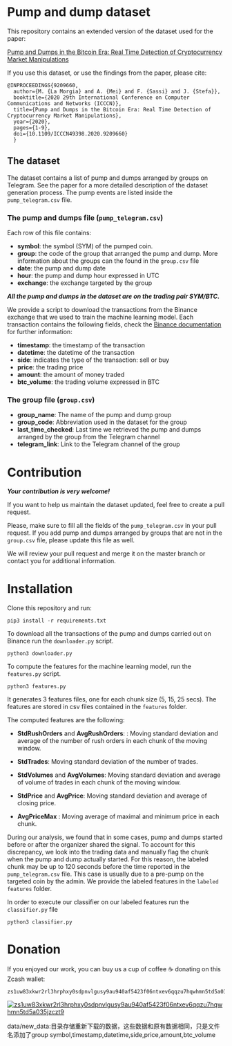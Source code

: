 # Pump and dump dataset
This repository contains an extended version of the dataset used for the paper:

[Pump and Dumps in the Bitcoin Era: Real Time Detection of Cryptocurrency Market Manipulations](https://ieeexplore.ieee.org/document/9209660)

If you use this dataset, or use the findings from the paper, please cite:

```
@INPROCEEDINGS{9209660,
  author={M. {La Morgia} and A. {Mei} and F. {Sassi} and J. {Stefa}},
  booktitle={2020 29th International Conference on Computer Communications and Networks (ICCCN)}, 
  title={Pump and Dumps in the Bitcoin Era: Real Time Detection of Cryptocurrency Market Manipulations}, 
  year={2020},
  pages={1-9},
  doi={10.1109/ICCCN49398.2020.9209660}
  }
```


## The dataset

The dataset contains a list of pump and dumps arranged by groups on Telegram. See the paper for a more detailed description of the dataset generation process.
The pump events are listed inside the ```pump_telegram.csv``` file.


### The pump and dumps file (```pump_telegram.csv```)

Each row of this file contains:
* **symbol**: the symbol (SYM) of the pumped coin. 
* **group**: the code of the group that arranged the pump and dump. More information about the groups can the found in the ```group.csv``` file
* **date**: the pump and dump date
* **hour**: the pump and dump hour expressed in UTC
* **exchange**: the exchange targeted by the group

***All the pump and dumps in the dataset are on the trading pair SYM/BTC.***


We provide a script to download the transactions from the Binance exchange that we used to train the machine learning model.
Each transaction contains the following fields, check the [Binance documentation](https://binance-docs.github.io/apidocs/spot/en/#old-trade-lookup) for further information:
* **timestamp**: the timestamp of the transaction
* **datetime**: the datetime of the transaction
* **side**: indicates the type of the transaction: sell or buy
* **price**: the trading price 
* **amount**: the amount of money traded
* **btc_volume**: the trading volume expressed in BTC

### The group file (```group.csv```)

* **group_name**: The name of the pump and dump group
* **group_code**: Abbreviation used in the dataset for the group
* **last_time_checked**: Last time we retrieved the pump and dumps arranged by the group from the Telegram channel
* **telegram_link**: Link to the Telegram channel of the group

# Contribution

***Your contribution is very welcome!***

If you want to help us maintain the dataset updated, feel free to create a pull request.

Please, make sure to fill all the fields of the ```pump_telegram.csv``` in your pull request.
If you add pump and dumps arranged by groups that are not in the ```group.csv``` file, please update this file as well.

We will review your pull request and merge it on the master branch or contact you for additional information.


# Installation
Clone this repository and run:

```
pip3 install -r requirements.txt
```
To download all the transactions of the pump and dumps carried out on Binance run the ```downloader.py``` script.

```
python3 downloader.py
```

To compute the features for the machine learning model, run the ```features.py``` script.
```
python3 features.py
```
It generates 3 features files, one for each chunk size (5, 15, 25 secs). The features are stored in csv files contained in the
```features``` folder.

The computed features are the following:

* **StdRushOrders** and **AvgRushOrders**: : Moving standard deviation and average of the number of rush orders in each chunk of the moving window.

* **StdTrades**: Moving standard deviation of the number of trades.

* **StdVolumes** and **AvgVolumes**: Moving standard deviation and average of volume of trades in each chunk of the moving window.

* **StdPrice** and **AvgPrice**: Moving standard deviation and average of closing price. 

* **AvgPriceMax** : Moving average of maximal and minimum price in each chunk.



During our analysis, we found that in some cases, pump and dumps started before or after the organizer shared the signal. To account for this discrepancy, we look into the trading data and manually flag the chunk when the pump and dump actually started.
For this reason, the labeled chunk may be up to 120 seconds before the time reported in the  ```pump_telegram.csv``` file. 
This case is usually due to a pre-pump on the targeted coin by the admin.
We provide the labeled features in the ```labeled features``` folder.

In order to execute our classifier on our labeled features run the ```classifier.py``` file
```
python3 classifier.py
```

# Donation
If you enjoyed our work, you can buy us a cup of coffee :coffee: donating on this Zcash wallet:

```
zs1uw83xkwr2rl3hrphxy0sdpnvlgusy9au940af5423f06ntxev6qqzu7hqwhmn5td5a035jzczt9
```

[![zs1uw83xkwr2rl3hrphxy0sdpnvlgusy9au940af5423f06ntxev6qqzu7hqwhmn5td5a035jzczt9](./wallet/wallet.png?raw=true "Title")](#Donation)



data/new_data:目录存储重新下载的数据，这些数据和原有数据相同，只是文件名添加了group
symbol,timestamp,datetime,side,price,amount,btc_volume
